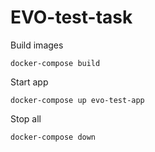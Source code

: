 # EVO-test-task

Build images

```
docker-compose build
```

Start app

```
docker-compose up evo-test-app
```

Stop all

```
docker-compose down
```
